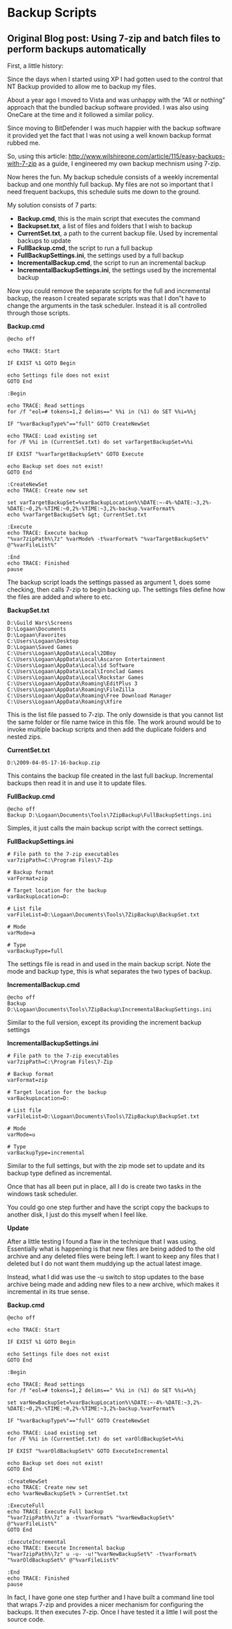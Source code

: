 # Backup Scripts

## Original Blog post: Using 7-zip and batch files to perform backups automatically

First, a little history:

Since the days when I started using XP I had gotten used to the control that NT Backup provided to allow me to backup my files.

About a year ago I moved to Vista and was unhappy with the “All or nothing” approach that the bundled backup software provided. I was also using OneCare at the time and it followed a similar policy.

Since moving to BitDefender I was much happier with the backup software it provided yet the fact that I was not using a well known backup format rubbed me.

So, using this article: http://www.wilshireone.com/article/115/easy-backups-with-7-zip as a guide, I engineered my own backup mechnism using 7-zip.

Now heres the fun. My backup schedule consists of a weekly incremental backup and one monthly full backup. My files are not so important that I need frequent backups, this schedule suits me down to the ground.

My solution consists of 7 parts:

 - **Backup.cmd**, this is the main script that executes the command
 - **Backupset.txt**, a list of files and folders that I wish to backup
 - **CurrentSet.txt**, a path to the current backup file. Used by incremental backups to update
 - **FullBackup.cmd**, the script to run a full backup
 - **FullBackupSettings.ini**, the settings used by a full backup
 - **IncrementalBackup.cmd**, the script to run an incremental backup
 - **IncrementalBackupSettings.ini**, the settings used by the incremental backup

Now you could remove the separate scripts for the full and incremental backup, the reason I created separate scripts was that I don”t have to change the arguments in the task scheduler. Instead it is all controlled through those scripts.

**Backup.cmd**

    @echo off

    echo TRACE: Start

    IF EXIST %1 GOTO Begin

    echo Settings file does not exist
    GOTO End

    :Begin

    echo TRACE: Read settings
    for /f "eol=# tokens=1,2 delims==" %%i in (%1) do SET %%i=%%j

    IF "%varBackupType%"=="full" GOTO CreateNewSet

    echo TRACE: Load existing set
    for /F %%i in (CurrentSet.txt) do set varTargetBackupSet=%%i

    IF EXIST "%varTargetBackupSet%" GOTO Execute

    echo Backup set does not exist!
    GOTO End

    :CreateNewSet
    echo TRACE: Create new set

    set varTargetBackupSet=%varBackupLocation%\%DATE:~-4%-%DATE:~3,2%-%DATE:~0,2%-%TIME:~0,2%-%TIME:~3,2%-backup.%varFormat%
    echo %varTargetBackupSet% &gt; CurrentSet.txt

    :Execute
    echo TRACE: Execute backup
    "%var7zipPath%\7z" %varMode% -t%varFormat% "%varTargetBackupSet%" @"%varFileList%"

    :End
    echo TRACE: Finished
    pause

The backup script loads the settings passed as argument 1, does some checking, then calls 7-zip to begin backing up. The settings files define how the files are added and where to etc.

**BackupSet.txt**

    D:\Guild Wars\Screens
    D:\Logaan\Documents
    D:\Logaan\Favorites
    C:\Users\Logaan\Desktop
    D:\Logaan\Saved Games
    C:\Users\Logaan\AppData\Local\2DBoy
    C:\Users\Logaan\AppData\Local\Ascaron Entertainment
    C:\Users\Logaan\AppData\Local\id Software
    C:\Users\Logaan\AppData\Local\Ironclad Games
    C:\Users\Logaan\AppData\Local\Rockstar Games
    C:\Users\Logaan\AppData\Roaming\EditPlus 3
    C:\Users\Logaan\AppData\Roaming\FileZilla
    C:\Users\Logaan\AppData\Roaming\Free Download Manager
    C:\Users\Logaan\AppData\Roaming\Xfire

This is the list file passed to 7-zip. The only downside is that you cannot list the same folder or file name twice in this file. The work around would be to invoke multiple backup scripts and then add the duplicate folders and nested zips.

**CurrentSet.txt**

    D:\2009-04-05-17-16-backup.zip

This contains the backup file created in the last full backup. Incremental backups then read it in and use it to update files.

**FullBackup.cmd**

    @echo off
    Backup D:\Logaan\Documents\Tools\7ZipBackup\FullBackupSettings.ini

Simples, it just calls the main backup script with the correct settings.

**FullBackupSettings.ini**

    # File path to the 7-zip executables
    var7zipPath=C:\Program Files\7-Zip

    # Backup format
    varFormat=zip

    # Target location for the backup
    varBackupLocation=D:

    # List file
    varFileList=D:\Logaan\Documents\Tools\7ZipBackup\BackupSet.txt

    # Mode
    varMode=a

    # Type
    varBackupType=full

The settings file is read in and used in the main backup script. Note the mode and backup type, this is what separates the two types of backup.

**IncrementalBackup.cmd**

    @echo off
    Backup D:\Logaan\Documents\Tools\7ZipBackup\IncrementalBackupSettings.ini

Similar to the full version, except its providing the increment backup settings

**IncrementalBackupSettings.ini**

    # File path to the 7-zip executables
    var7zipPath=C:\Program Files\7-Zip

    # Backup format
    varFormat=zip

    # Target location for the backup
    varBackupLocation=D:

    # List file
    varFileList=D:\Logaan\Documents\Tools\7ZipBackup\BackupSet.txt

    # Mode
    varMode=u

    # Type
    varBackupType=incremental

Similar to the full settings, but with the zip mode set to update and its backup type defined as incremental.

Once that has all been put in place, all I do is create two tasks in the windows task scheduler.

You could go one step further and have the script copy the backups to another disk, I just do this myself when I feel like.


**Update**

After a little testing I found a flaw in the technique that I was using. Essentially what is happening is that new files are being added to the old archive and any deleted files were being left. I want to keep any files that I deleted but I do not want them muddying up the actual latest image.

Instead, what I did was use the -u switch to stop updates to the base archive being made and adding new files to a new archive, which makes it incremental in its true sense.

**Backup.cmd**

    @echo off

    echo TRACE: Start

    IF EXIST %1 GOTO Begin

    echo Settings file does not exist
    GOTO End

    :Begin

    echo TRACE: Read settings
    for /f "eol=# tokens=1,2 delims==" %%i in (%1) do SET %%i=%%j

    set varNewBackupSet=%varBackupLocation%\%DATE:~-4%-%DATE:~3,2%-%DATE:~0,2%-%TIME:~0,2%-%TIME:~3,2%-backup.%varFormat%

    IF "%varBackupType%"=="full" GOTO CreateNewSet

    echo TRACE: Load existing set
    for /F %%i in (CurrentSet.txt) do set varOldBackupSet=%%i

    IF EXIST "%varOldBackupSet%" GOTO ExecuteIncremental

    echo Backup set does not exist!
    GOTO End

    :CreateNewSet
    echo TRACE: Create new set
    echo %varNewBackupSet% > CurrentSet.txt

    :ExecuteFull
    echo TRACE: Execute Full backup
    "%var7zipPath%\7z" a -t%varFormat% "%varNewBackupSet%" @"%varFileList%"
    GOTO End

    :ExecuteIncremental
    echo TRACE: Execute Incremental backup
    "%var7zipPath%\7z" u -u- -u!"%varNewBackupSet%" -t%varFormat% "%varOldBackupSet%" @"%varFileList%"

    :End
    echo TRACE: Finished
    pause

In fact, I have gone one step further and I have built a command line tool that wraps 7-zip and provides a nicer mechanism for configuring the backups. It then executes 7-zip. Once I have tested it a little I will post the source code.